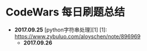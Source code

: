 # CodeWars 每日刷题总结

 - **2017.09.25**
  [python字符串处理][1]
    [1]: https://www.zybuluo.com/aloyschen/note/896969
     - **2017.09.26**

